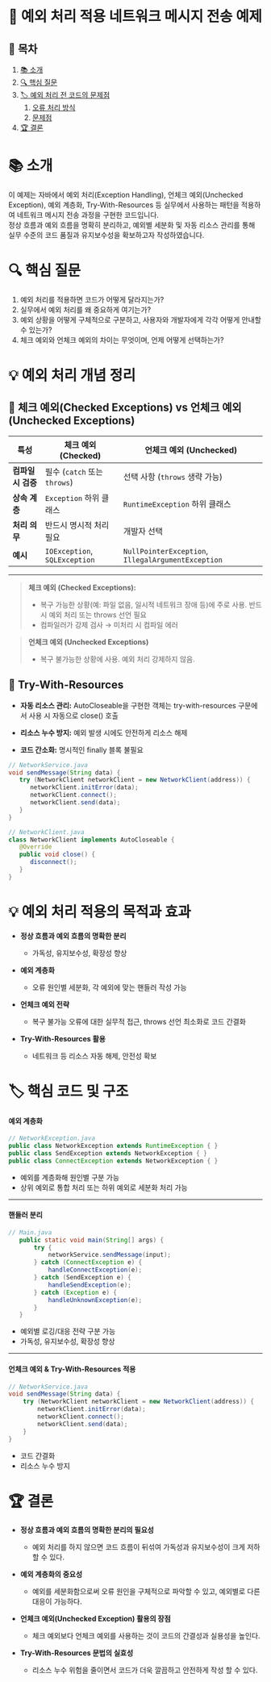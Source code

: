 # 📖 예외 처리 적용 네트워크 메시지 전송 예제

## 📑 목차
1. [📚 소개](#-소개)
2. [🔍 핵심 질문](#-핵심-질문)
3. [🏷️ 예외 처리 전 코드의 문제점](#-예외-처리-전-코드의-문제점)
    1. [오류 처리 방식](#오류-처리-방식)
    2. [문제점](#문제점)
4. [🏆 결론](#-결론)

# 📚 소개

이 예제는 자바에서 예외 처리(Exception Handling), 언체크 예외(Unchecked Exception), 예외 계층화, Try-With-Resources 등 실무에서 사용하는 패턴을 적용하여 네트워크 메시지 전송 과정을 구현한 코드입니다.  
정상 흐름과 예외 흐름을 명확히 분리하고, 예외별 세분화 및 자동 리소스 관리를 통해 실무 수준의 코드 품질과 유지보수성을 확보하고자 작성하였습니다.

# 🔍 핵심 질문

1. 예외 처리를 적용하면 코드가 어떻게 달라지는가?
2. 실무에서 예외 처리를 왜 중요하게 여기는가?
3. 예외 상황을 어떻게 구체적으로 구분하고, 사용자와 개발자에게 각각 어떻게 안내할 수 있는가?
4. 체크 예외와 언체크 예외의 차이는 무엇이며, 언제 어떻게 선택하는가?

# 💡 예외 처리 개념 정리
## 🔐 체크 예외(Checked Exceptions) vs 언체크 예외(Unchecked Exceptions)

| 특성                | 체크 예외 (Checked)                     | 언체크 예외 (Unchecked)                                 |
|---------------------|-------------------------------------|----------------------------------------------------|
| **컴파일 시 검증**  | 필수 (`catch` 또는 `throws`)            | 선택 사항 (`throws` 생략 가능)                             |
| **상속 계층**       | `Exception` 하위 클래스                  | `RuntimeException` 하위 클래스                            |
| **처리 의무**       | 반드시 명시적 처리 필요                       | 개발자 선택                    |
| **예시**            | `IOException`, `SQLException`       | `NullPointerException`, `IllegalArgumentException` |

---

> **체크 예외 (Checked Exceptions):**
> - 복구 가능한 상황(예: 파일 없음, 일시적 네트워크 장애 등)에 주로 사용. 반드시 예외 처리 또는 throws 선언 필요  
> - 컴파일러가 강제 검사 → 미처리 시 컴파일 에러

> **언체크 예외 (Unchecked Exceptions)**
> - 복구 불가능한 상황에 사용. 예외 처리 강제하지 않음.

## 🔄 Try-With-Resources

- **자동 리소스 관리:** AutoCloseable을 구현한 객체는 try-with-resources 구문에서 사용 시 자동으로 close() 호출

- **리소스 누수 방지:** 예외 발생 시에도 안전하게 리소스 해제

- **코드 간소화:** 명시적인 finally 블록 불필요

```java
// NetworkService.java
void sendMessage(String data) {
   try (NetworkClient networkClient = new NetworkClient(address)) {
      networkClient.initError(data);
      networkClient.connect();
      networkClient.send(data);
   }
}

// NetworkClient.java
class NetworkClient implements AutoCloseable {
   @Override
   public void close() {
      disconnect();
   }
}
```

# 💡 예외 처리 적용의 목적과 효과 

- **정상 흐름과 예외 흐름의 명확한 분리** 
  - 가독성, 유지보수성, 확장성 향상

- **예외 계층화** 
  - 오류 원인별 세분화, 각 예외에 맞는 핸들러 작성 가능

- **언체크 예외 전략**
  - 복구 불가능 오류에 대한 실무적 접근, throws 선언 최소화로 코드 간결화

- **Try-With-Resources 활용**
  - 네트워크 등 리소스 자동 해제, 안전성 확보

# 🏷️ 핵심 코드 및 구조

#### 예외 계층화
```java
// NetworkException.java
public class NetworkException extends RuntimeException { }
public class SendException extends NetworkException { }
public class ConnectException extends NetworkException { }
```
- 예외를 계층화해 원인별 구분 가능
- 상위 예외로 통합 처리 또는 하위 예외로 세분화 처리 가능

---

#### 핸들러 분리

```java
// Main.java
   public static void main(String[] args) {
       try {
           networkService.sendMessage(input);
       } catch (ConnectException e) {
           handleConnectException(e);
       } catch (SendException e) {
           handleSendException(e);
       } catch (Exception e) {
           handleUnknownException(e);
       }
   }
```
- 예외별 로깅/대응 전략 구분 가능 
- 가독성, 유지보수성, 확장성 향상

--- 

#### 언체크 예외 & Try-With-Resources 적용

```java
// NetworkService.java
void sendMessage(String data) {
    try (NetworkClient networkClient = new NetworkClient(address)) {
        networkClient.initError(data);
        networkClient.connect();
        networkClient.send(data);
    }
}
```
- 코드 간결화
- 리소스 누수 방지

# **🏆** 결론

- **정상 흐름과 예외 흐름의 명확한 분리의 필요성**
  - 예외 처리를 하지 않으면 코드 흐름이 뒤섞여 가독성과 유지보수성이 크게 저하 할 수 있다.

- **예외 계층화의 중요성**
  - 예외를 세분화함으로써 오류 원인을 구체적으로 파악할 수 있고, 예외별로 다른 대응이 가능하다.

- **언체크 예외(Unchecked Exception) 활용의 장점** 
  - 체크 예외보다 언체크 예외를 사용하는 것이 코드의 간결성과 실용성을 높인다.
  
- **Try-With-Resources 문법의 실효성**
  - 리소스 누수 위험을 줄이면서 코드가 더욱 깔끔하고 안전하게 작성 할 수 있다.